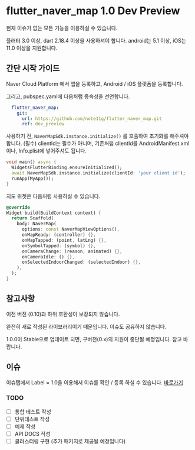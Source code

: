 # flutter_naver_map 1.0 Dev Preview

현재 이슈가 없는 모든 기능을 이용하실 수 있습니다.

플러터 3.0 이상, dart 2.18.4 이상을 사용하셔야 합니다.
android는 5.1 이상, iOS는 11.0 이상을 지원합니다.

## 간단 시작 가이드

Naver Cloud Platform 에서 앱을 등록하고, Android / iOS 플랫폼을 등록합니다.

그리고, pubspec.yaml에 다음처럼 종속성을 선언합니다.

```yaml
  flutter_naver_map:
    git:
      url: https://github.com/note11g/flutter_naver_map.git
      ref: dev_preview
```

사용하기 전, `NaverMapSdk.instance.initialize()` 를 호출하여 초기화를 해주셔야 합니다. (필수)
clientId는 필수가 아니며, 기존처럼 clientId를 AndroidManifest.xml이나, Info.plist에 넣어주셔도 됩니다.

```dart
void main() async {
  WidgetsFlutterBinding.ensureInitialized();
  await NaverMapSdk.instance.initialize(clientId: 'your client id');
  runApp(MyApp());
}
```

지도 위젯은 다음처럼 사용하실 수 있습니다.

```dart
@override
Widget build(BuildContext context) {
  return Scaffold(
    body: NaverMap(
      options: const NaverMapViewOptions(),
      onMapReady: (controller) {},
      onMapTapped: (point, latLng) {},
      onSymbolTapped: (symbol) {},
      onCameraChange: (reason, animated) {},
      onCameraIdle: () {},
      onSelectedIndoorChanged: (selectedIndoor) {},
    ),
  );
}
```

## 참고사항

이전 버전 (0.10)과 하위 호환성이 보장되지 않습니다.

완전히 새로 작성된 라이브러리이기 때문입니다. 이슈도 공유하지 않습니다.

1.0.0이 Stable으로 업데이트 되면, 구버전(0.x)의 지원이 중단될 예정입니다. 참고 바랍니다.

## 이슈

이슈탭에서 Label = 1.0을 이용해서 이슈를 확인 / 등록 하실 수 있습니다. [바로가기](https://github.com/note11g/flutter_naver_map/labels/1.0)

### TODO

- [ ] 통합 테스트 작성
- [ ] 단위테스트 작성
- [ ] 예제 작성
- [ ] API DOCS 작성
- [ ] 클러스터링 구현 (추가 패키지로 제공될 예정입니다)

